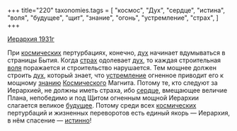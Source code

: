 +++
title="220"
taxonomies.tags = [
 "космос",
 "Дух",
 "сердце",
 "истина",
 "воля",
 "будущее",
 "щит",
 "знание",
 "огонь",
 "устремление",
 "страх",
]
+++

[Иерархия 1931г](/agni/1931)

При [космических](/tags/космос) пертурбациях, конечно, [дух](/tags/Дух) начинает вдумываться в страницы Бытия. Когда [страх](/tags/страх) одолевает [дух](/tags/Дух), то каждая строительная [воля](/tags/воля) поражается и строительство нарушается. Тем мощнее должен строить [дух](/tags/Дух), который знает, что [устремление](/tags/устремление) огненное приводит его к мощному [знанию](/tags/знание) [Космического](/tags/космос) Магнита. Потому те, кто следуют за Иерархией, не должны иметь страха, ибо [сердце](/tags/сердце), вмещающее величие Плана, непобедимо и под Щитом огненным мощной Иерархии слагается великое [будущее](/tags/будущее). Потому среди всех [космических](/tags/космос) пертурбаций и жизненных переворотов есть единый якорь — Иерархия, в нём спасение — [истинно](/tags/истина)!   

